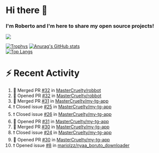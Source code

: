 # Hi there 👋
### I'm Roberto and I'm here to share my open source projects!

<img src="https://komarev.com/ghpvc/?username=mastercruelty&label=Profile views&color=0e75b6"><br>

[![Trophys](https://github-profile-trophy.vercel.app/?username=mastercruelty)](https://github.com/ryo-ma/github-profile-trophy)
[![Anurag's GitHub stats](https://github-readme-stats.vercel.app/api?username=mastercruelty&show_icons=true&theme=tokyonight)](https://github.com/anuraghazra/github-readme-stats)<br>
[![Top Langs](https://github-readme-stats.vercel.app/api/top-langs/?username=mastercruelty&exclude_repo=Alarm-project&layout=compact&theme=tokyonight)](https://github.com/anuraghazra/github-readme-stats)

# :zap: Recent Activity
<!--START_SECTION:activity-->
1. 🎉 Merged PR [#32](https://github.com/MasterCruelty/robbot/pull/32) in [MasterCruelty/robbot](https://github.com/MasterCruelty/robbot)
2. 💪 Opened PR [#32](https://github.com/MasterCruelty/robbot/pull/32) in [MasterCruelty/robbot](https://github.com/MasterCruelty/robbot)
3. 🎉 Merged PR [#31](https://github.com/MasterCruelty/my-tg-app/pull/31) in [MasterCruelty/my-tg-app](https://github.com/MasterCruelty/my-tg-app)
4. ❗️ Closed issue [#25](https://github.com/MasterCruelty/my-tg-app/issues/25) in [MasterCruelty/my-tg-app](https://github.com/MasterCruelty/my-tg-app)
5. ❗️ Closed issue [#26](https://github.com/MasterCruelty/my-tg-app/issues/26) in [MasterCruelty/my-tg-app](https://github.com/MasterCruelty/my-tg-app)
6. 💪 Opened PR [#31](https://github.com/MasterCruelty/my-tg-app/pull/31) in [MasterCruelty/my-tg-app](https://github.com/MasterCruelty/my-tg-app)
7. 🎉 Merged PR [#30](https://github.com/MasterCruelty/my-tg-app/pull/30) in [MasterCruelty/my-tg-app](https://github.com/MasterCruelty/my-tg-app)
8. ❗️ Closed issue [#24](https://github.com/MasterCruelty/my-tg-app/issues/24) in [MasterCruelty/my-tg-app](https://github.com/MasterCruelty/my-tg-app)
9. 💪 Opened PR [#30](https://github.com/MasterCruelty/my-tg-app/pull/30) in [MasterCruelty/my-tg-app](https://github.com/MasterCruelty/my-tg-app)
10. ❗️ Opened issue [#8](https://github.com/mariolzz/nyaa_boruto_downloader/issues/8) in [mariolzz/nyaa_boruto_downloader](https://github.com/mariolzz/nyaa_boruto_downloader)
<!--END_SECTION:activity-->
